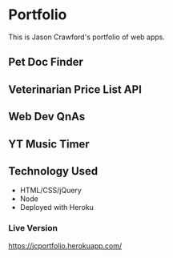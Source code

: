 # Portfolio
This is Jason Crawford's portfolio of web apps.

## Pet Doc Finder
## Veterinarian Price List API
## Web Dev QnAs
## YT Music Timer

## Technology Used
* HTML/CSS/jQuery
* Node
* Deployed with Heroku

### Live Version
https://jcportfolio.herokuapp.com/

